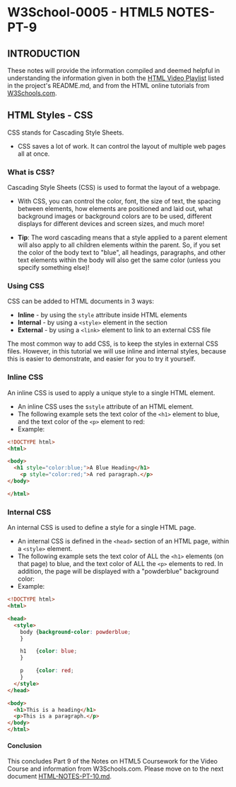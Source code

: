 # W3School-0005 - HTML5 NOTES-PT-9


## INTRODUCTION

These notes will provide the information compiled and deemed helpful in understanding the information given in both the [HTML Video Playlist](https://www.youtube.com/playlist?list=PLr6-GrHUlVf_ZNmuQSXdS197Oyr1L9sPB) listed in the project's README.md, and from the HTML online tutorials from [W3Schools.com](https://www.w3schools.com/).


## HTML Styles - CSS

CSS stands for Cascading Style Sheets.
 * CSS saves a lot of work. It can control the layout of multiple web pages all at once.


### What is CSS?

Cascading Style Sheets (CSS) is used to format the layout of a webpage.
 * With CSS, you can control the color, font, the size of text, the spacing between elements, how elements are positioned and laid out, what background images or background colors are to be used, different displays for different devices and screen sizes, and much more!

 * **Tip**: The word cascading means that a style applied to a parent element will also apply to all children elements within the parent. So, if you set the color of the body text to "blue", all headings, paragraphs, and other text elements within the body will also get the same color (unless you specify something else)!

### Using CSS

CSS can be added to HTML documents in 3 ways:
 * **Inline** - by using the `style` attribute inside HTML elements
 * **Internal** - by using a `<style>` element in the <head> section
 * **External** - by using a `<link>` element to link to an external CSS file

The most common way to add CSS, is to keep the styles in external CSS files. However, in this tutorial we will use inline and internal styles, because this is easier to demonstrate, and easier for you to try it yourself.

### Inline CSS

An inline CSS is used to apply a unique style to a single HTML element.
 * An inline CSS uses the s`style` attribute of an HTML element.
 * The following example sets the text color of the `<h1>` element to blue, and the text color of the `<p>` element to red:
 * Example:
 ```html
 <!DOCTYPE html>
 <html>

 <body>
   <h1 style="color:blue;">A Blue Heading</h1>
     <p style="color:red;">A red paragraph.</p>
 </body>
 
 </html>
 ```

### Internal CSS

An internal CSS is used to define a style for a single HTML page.
 * An internal CSS is defined in the `<head>` section of an HTML page, within a `<style>` element.
 * The following example sets the text color of ALL the `<h1>` elements (on that page) to blue, and the text color of ALL the `<p>` elements to red. In addition, the page will be displayed with a "powderblue" background color:
 * Example:
 ```html
 <!DOCTYPE html>
 <html>

 <head>
   <style>
     body {background-color: powderblue;
     }

     h1   {color: blue;
     }

     p    {color: red;
     }
   </style>
 </head>

 <body>
   <h1>This is a heading</h1>
   <p>This is a paragraph.</p>
 </body>
 </html>
 ```

#### Conclusion
This concludes Part 9 of the Notes on HTML5 Coursework for the Video Course and information from W3Schools.com. Please move on to the next document [HTML-NOTES-PT-10.md](https://github.com/AdamRj-765/W3School-0005/blob/master/COURSE_NOTES/HTML5-NOTES-PT-10.md).
